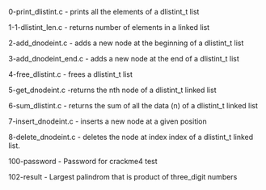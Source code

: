 0-print_dlistint.c - prints all the elements of a dlistint_t list

1-1-dlistint_len.c - returns number of elements in a linked list

2-add_dnodeint.c - adds a new node at the beginning of a dlistint_t list

3-add_dnodeint_end.c - adds a new node at the end of a dlistint_t list

4-free_dlistint.c - frees a dlistint_t list

5-get_dnodeint.c -returns the nth node of a dlistint_t linked list

6-sum_dlistint.c - returns the sum of all the data (n) of a dlistint_t linked list

7-insert_dnodeint.c -  inserts a new node at a given position

8-delete_dnodeint.c - deletes the node at index index of a dlistint_t linked list.

100-password - Password for crackme4 test

102-result - Largest palindrom that is product of three_digit numbers
